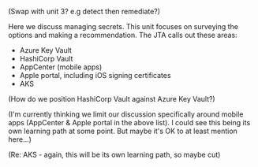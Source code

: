 (Swap with unit 3? e.g detect then remediate?)

Here we discuss managing secrets. This unit focuses on surveying the options and making a recommendation. The JTA calls out these areas:

* Azure Key Vault
* HashiCorp Vault
* AppCenter (mobile apps)
* Apple portal, including iOS signing certificates
* AKS

(How do we position HashiCorp Vault against Azure Key Vault?)

(I'm currently thinking we limit our discussion specifically around mobile apps (AppCenter & Apple portal in the above list). I could see this being its own learning path at some point. But maybe it's OK to at least mention here...)

(Re: AKS - again, this will be its own learning path, so maybe cut)